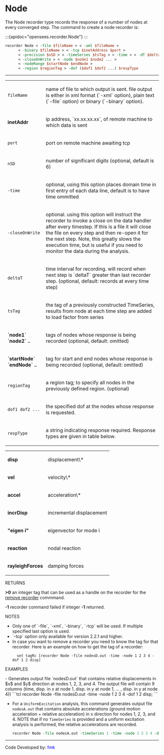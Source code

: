 # Node

The Node recorder type records the response of a number of nodes at
every converged step. The command to create a node recorder is:

:::{apidoc="opensees.recorder.Node"}
:::

```tcl
recorder Node < -file $fileName > < -xml $fileName >
      < -binary $fileName > < -tcp $inetAddress $port > 
      < -precision $nSD > < -timeSeries $tsTag > < -time > < -dT $deltaT >
      < -closeOnWrite > < -node $node1 $node2 ... > 
      < -nodeRange $startNode $endNode > 
      < -region $regionTag > -dof ($dof1 $dof2 ...) $respType
```

<hr />
<table>
<tbody>
<tr class="odd">
<td><p><code class="parameter-table-variable">fileName</code></p></td>
<td><p>name of file to which output is sent. file output is either in
xml format (`-xml` option), plain text (`-file` option) or binary (`-binary`
option).</p></td>
</tr>
<tr class="even">
<td><p><strong>inetAddr</strong></p></td>
<td><p>ip address, `xx.xx.xx.xx`, of remote machine to which data is
sent</p></td>
</tr>
<tr class="odd">
<td><p><code class="parameter-table-variable">port</code></p></td>
<td><p>port on remote machine awaiting tcp</p></td>
</tr>
<tr class="even">
<td><p><code class="parameter-table-variable">nSD</code></p></td>
<td><p>number of significant digits (optional, default is 6)</p></td>
</tr>
<tr class="odd">
<td><p><code class="parameter-table-flag">-time</code></p></td>
<td><p>optional, using this option places domain time in first entry of
each data line, default is to have time ommitted</p></td>
</tr>
<tr class="even">
<td><p><code class="parameter-table-flag">-closeOnWrite</code></p></td>
<td><p>optional. using this option will instruct the recorder to invoke
a close on the data handler after every timestep. If this is a file it
will close the file on every step and then re-open it for the next step.
Note, this greatly slows the execution time, but is useful if you need
to monitor the data during the analysis.</p></td>
</tr>
<tr class="odd">
<td><p><code class="parameter-table-variable">deltaT</code></p></td>
<td><p>time interval for recording. will record when next step is
`deltaT` greater than last recorder step. (optional, default: records at
every time step)</p></td>
</tr>
<tr class="even">
<td><p><code class="parameter-table-variable">tsTag</code></p></td>
<td><p>the tag of a previously constructed TimeSeries, results from node
at each time step are added to load factor from series</p></td>
</tr>
<tr class="odd">
<td><p><strong>`node1` `node2` ..</strong></p></td>
<td><p>tags of nodes whose response is being recorded (optional,
default: omitted)</p></td>
</tr>
<tr class="even">
<td><p><strong>`startNode` `endNode` ..</strong></p></td>
<td><p>tag for start and end nodes whose response is being recorded
(optional, default: omitted)</p></td>
</tr>
<tr class="odd">
<td><p><code class="parameter-table-variable">regionTag</code></p></td>
<td><p>a region tag; to specify all nodes in the previously defined
region. (optional)</p></td>
</tr>
<tr class="even">
<td><p><code>dof1 dof2 ...</code></p></td>
<td><p>the specified dof at the nodes whose response is
requested.</p></td>
</tr>
<tr class="odd">
<td><p><code class="parameter-table-variable">respType</code></p></td>
<td><p>a string indicating response required. Response types are given
in table below.</p></td>
</tr>
</tbody>
</table>

<table>
<tbody>
<tr class="odd">
<td><p><strong>disp</strong></p></td>
<td><p>displacement\*</p></td>
</tr>
<tr class="even">
<td><p><strong>vel</strong></p></td>
<td><p>velocity\*</p></td>
</tr>
<tr class="odd">
<td><p><strong>accel</strong></p></td>
<td><p>acceleration\*</p></td>
</tr>
<tr class="even">
<td><p><strong>incrDisp</strong></p></td>
<td><p>incremental displacement</p></td>
</tr>
<tr class="odd">
<td><p><strong>"eigen i"</strong></p></td>
<td><p>eigenvector for mode i</p></td>
</tr>
<tr class="even">
<td><p><strong>reaction</strong></p></td>
<td><p>nodal reaction</p></td>
</tr>
<tr class="odd">
<td><p><strong>rayleighForces</strong></p></td>
<td><p>damping forces</p></td>
</tr>
</tbody>
</table>

<p>RETURNS</p>
<p><strong>&gt;0</strong> an integer tag that can be used as a handle on
the recorder for the <a href="Remove_Command" title="wikilink"> remove
recorder</a> commmand.</p>
<p><strong>-1</strong> recorder command failed if integer
<strong>-1</strong> returned.</p>

<p>NOTES</p>

<ul>
<li>Only one of `-file`, `-xml`, `-binary`, `-tcp` will be used. If multiple
  specified last option is used.</li>
<li>`-tcp` option only available for version 2.2.1 and higher.</li>
<li>In case you want to remove a recorder you need to know the tag for
  that recorder. Here is an example on how to get the tag of a
  recorder:</li>

      set tagRc [recorder Node -file nodesD.out -time -node 1 2 3 4 -dof 1 2 disp]

</ul>


<p>EXAMPLES</p>
- Generates output file `nodesD.out` that contains relative displacements
  in $x$ and $y$ direction at nodes 1, 2, 3, and 4. The output file will
  contain 9 columns (time, disp. in x at node 1, disp. in y at node 1, ...
  , disp. in y at node 4))
  ```tcl
  recorder Node -file nodesD.out -time -node 1 2 3 4 -dof 1 2 disp;
  ```

- For a `UniformExcitation` analysis, this command generates output file
  `nodesA.out` that contains absolute accelerations (ground motion
  acceleration + relative acceleration) in x direction for nodes 1, 2, 3,
  and 4. NOTE that if no `TimeSeries` is provided and a uniform excitation
  analysis is performed, the relative accelerations are recorded.
  ```tcl
  recorder Node -file nodesA.out -timeSeries 1 -time -node 1 2 3 4 -dof 1 accel;
  ```

<hr />
<p>Code Developed by: <span style="color:blue"> fmk
</span></p>

